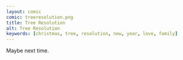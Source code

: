 ```yaml
---
layout: comic
comic: treeresolution.png
title: Tree Resolution
alt: Tree Resolution
keywords: [christmas, tree, resolution, new, year, love, family]
---
```


Maybe next time.